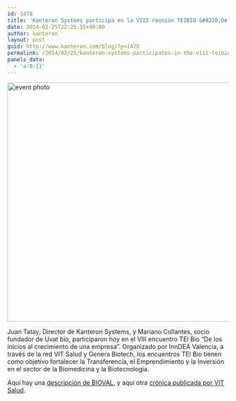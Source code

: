 ```yaml
---
id: 1478
title: 'Kanteron Systems participa en la VIII reunión TEIBIO &#8220;De inicio a crecimiento&#8221;'
date: 2014-02-25T22:25:15+00:00
author: kanteron
layout: post
guid: http://www.kanteron.com/blog/?p=1478
permalink: /2014/02/25/kanteron-systems-participates-in-the-viii-teibio-meeting-from-beginning-to-growth/
panels_data:
  - 'a:0:{}'
---
```

<img class="aligncenter" alt="event photo" src="http://www.fivecproyectos.org/wp-content/uploads/2014/02/12788557894_caa2bd29c8_o-1024x680.jpg" width="819" height="544" />

Juan Tatay, Director de Kanteron Systems, y Mariano Collantes, socio fundador de Uvat bio, participaron hoy en el VIII encuentro TEI Bio “De los inicios al crecimiento de una empresa”. Organizado por InnDEA Valencia, a través de la red VIT Salud y Genera Biotech, los encuentros TEI Bio tienen como objetivo fortalecer la Transferencia, el Emprendimiento y la Inversión en el sector de la Biomedicina y la Biotecnología.

Aquí hay una <a title="http://www.bioval.org/2014/02/27/viii-enuentro-teibio-de-los-inicios-al-crecimiento-de-una-empresa/" href="http://www.bioval.org/2014/02/27/viii-enuentro-teibio-de-los-inicios-al-crecimiento-de-una-empresa/" target="_blank">descripción de BIOVAL</a>, y aquí otra <a title="http://www.vitsalud.es/?noticias=se-celebra-el-viii-encuentro-tei-bio-valencia" href="http://www.vitsalud.es/?noticias=se-celebra-el-viii-encuentro-tei-bio-valencia" target="_blank">crónica publicada por VIT Salud</a>.